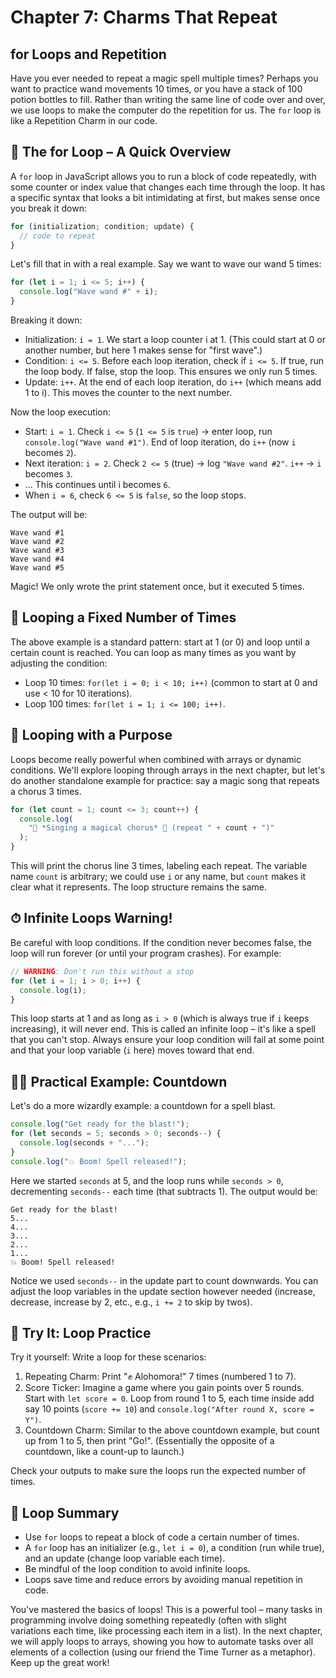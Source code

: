# Chapter 7: Charms That Repeat

## for Loops and Repetition

Have you ever needed to repeat a magic spell multiple times? Perhaps you want to practice wand movements 10 times, or you have a stack of 100 potion bottles to fill. Rather than writing the same line of code over and over, we use loops to make the computer do the repetition for us. The `for` loop is like a Repetition Charm in our code.

## 🔁 The for Loop – A Quick Overview

A `for` loop in JavaScript allows you to run a block of code repeatedly, with some counter or index value that changes each time through the loop. It has a specific syntax that looks a bit intimidating at first, but makes sense once you break it down:

```js
for (initialization; condition; update) {
  // code to repeat
}
```

Let's fill that in with a real example. Say we want to wave our wand 5 times:

```js
for (let i = 1; i <= 5; i++) {
  console.log("Wave wand #" + i);
}
```

Breaking it down:

- Initialization: `i = 1`. We start a loop counter i at 1. (This could start at 0 or another number, but here 1 makes sense for "first wave".)
- Condition: `i <= 5`. Before each loop iteration, check if `i <= 5`. If true, run the loop body. If false, stop the loop. This ensures we only run 5 times.
- Update: `i++`. At the end of each loop iteration, do `i++` (which means add 1 to i). This moves the counter to the next number.

Now the loop execution:

- Start: `i = 1`. Check `i <= 5` (`1 <= 5` is `true`) -> enter loop, run `console.log("Wave wand #1")`. End of loop iteration, do `i++` (now `i` becomes `2`).
- Next iteration: `i = 2`. Check `2 <= 5` (true) -> log `"Wave wand #2"`. `i++` -> `i` becomes `3`.
- ... This continues until i becomes `6`.
- When `i = 6`, check `6 <= 5` is `false`, so the loop stops.

The output will be:

```
Wave wand #1
Wave wand #2
Wave wand #3
Wave wand #4
Wave wand #5
```

Magic! We only wrote the print statement once, but it executed 5 times.

## 🧮 Looping a Fixed Number of Times

The above example is a standard pattern: start at 1 (or 0) and loop until a certain count is reached. You can loop as many times as you want by adjusting the condition:

- Loop 10 times: `for(let i = 0; i < 10; i++)` (common to start at 0 and use < 10 for 10 iterations).
- Loop 100 times: `for(let i = 1; i <= 100; i++)`.

## 🎵 Looping with a Purpose

Loops become really powerful when combined with arrays or dynamic conditions. We'll explore looping through arrays in the next chapter, but let's do another standalone example for practice: say a magic song that repeats a chorus 3 times.

```js
for (let count = 1; count <= 3; count++) {
  console.log(
    "🎵 *Singing a magical chorus* 🎵 (repeat " + count + ")"
  );
}
```

This will print the chorus line 3 times, labeling each repeat. The variable name `count` is arbitrary; we could use `i` or any name, but `count` makes it clear what it represents. The loop structure remains the same.

## ⏱ Infinite Loops Warning!

Be careful with loop conditions. If the condition never becomes false, the loop will run forever (or until your program crashes). For example:

```js
// WARNING: Don't run this without a stop
for (let i = 1; i > 0; i++) {
  console.log(i);
}
```

This loop starts at 1 and as long as `i > 0` (which is always true if `i` keeps increasing), it will never end. This is called an infinite loop – it's like a spell that you can't stop. Always ensure your loop condition will fail at some point and that your loop variable (`i` here) moves toward that end.

## 🧙‍♀️ Practical Example: Countdown

Let's do a more wizardly example: a countdown for a spell blast.

```js
console.log("Get ready for the blast!");
for (let seconds = 5; seconds > 0; seconds--) {
  console.log(seconds + "...");
}
console.log("💥 Boom! Spell released!");
```

Here we started `seconds` at 5, and the loop runs while `seconds > 0`, decrementing `seconds--` each time (that subtracts 1). The output would be:

```
Get ready for the blast!
5...
4...
3...
2...
1...
💥 Boom! Spell released!
```

Notice we used `seconds--` in the update part to count downwards. You can adjust the loop variables in the update section however needed (increase, decrease, increase by 2, etc., e.g., `i += 2` to skip by twos).

## 📝 Try It: Loop Practice

Try it yourself: Write a loop for these scenarios:

1. Repeating Charm: Print "✊ Alohomora!" 7 times (numbered 1 to 7).
2. Score Ticker: Imagine a game where you gain points over 5 rounds. Start with `let score = 0`. Loop from round 1 to 5, each time inside add say 10 points (`score += 10`) and `console.log("After round X, score = Y")`.
3. Countdown Charm: Similar to the above countdown example, but count up from 1 to 5, then print "Go!". (Essentially the opposite of a countdown, like a count-up to launch.)

Check your outputs to make sure the loops run the expected number of times.

## 🔁 Loop Summary

- Use `for` loops to repeat a block of code a certain number of times.
- A `for` loop has an initializer (e.g., `let i = 0`), a condition (run while true), and an update (change loop variable each time).
- Be mindful of the loop condition to avoid infinite loops.
- Loops save time and reduce errors by avoiding manual repetition in code.

You've mastered the basics of loops! This is a powerful tool – many tasks in programming involve doing something repeatedly (often with slight variations each time, like processing each item in a list). In the next chapter, we will apply loops to arrays, showing you how to automate tasks over all elements of a collection (using our friend the Time Turner as a metaphor). Keep up the great work!
